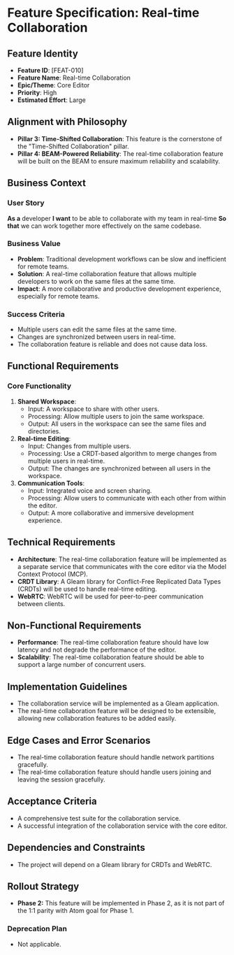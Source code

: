 # Feature Specification: Real-time Collaboration

## Feature Identity
- **Feature ID**: [FEAT-010]
- **Feature Name**: Real-time Collaboration
- **Epic/Theme**: Core Editor
- **Priority**: High
- **Estimated Effort**: Large

## Alignment with Philosophy
- **Pillar 3: Time-Shifted Collaboration**: This feature is the cornerstone of the "Time-Shifted Collaboration" pillar.
- **Pillar 4: BEAM-Powered Reliability**: The real-time collaboration feature will be built on the BEAM to ensure maximum reliability and scalability.

## Business Context
### User Story
**As a** developer
**I want** to be able to collaborate with my team in real-time
**So that** we can work together more effectively on the same codebase.

### Business Value
- **Problem**: Traditional development workflows can be slow and inefficient for remote teams.
- **Solution**: A real-time collaboration feature that allows multiple developers to work on the same files at the same time.
- **Impact**: A more collaborative and productive development experience, especially for remote teams.

### Success Criteria
- Multiple users can edit the same files at the same time.
- Changes are synchronized between users in real-time.
- The collaboration feature is reliable and does not cause data loss.

## Functional Requirements
### Core Functionality
1. **Shared Workspace**:
   - Input: A workspace to share with other users.
   - Processing: Allow multiple users to join the same workspace.
   - Output: All users in the workspace can see the same files and directories.
2. **Real-time Editing**:
   - Input: Changes from multiple users.
   - Processing: Use a CRDT-based algorithm to merge changes from multiple users in real-time.
   - Output: The changes are synchronized between all users in the workspace.
3. **Communication Tools**:
   - Input: Integrated voice and screen sharing.
   - Processing: Allow users to communicate with each other from within the editor.
   - Output: A more collaborative and immersive development experience.

## Technical Requirements
- **Architecture**: The real-time collaboration feature will be implemented as a separate service that communicates with the core editor via the Model Context Protocol (MCP).
- **CRDT Library**: A Gleam library for Conflict-Free Replicated Data Types (CRDTs) will be used to handle real-time editing.
- **WebRTC**: WebRTC will be used for peer-to-peer communication between clients.

## Non-Functional Requirements
- **Performance**: The real-time collaboration feature should have low latency and not degrade the performance of the editor.
- **Scalability**: The real-time collaboration feature should be able to support a large number of concurrent users.

## Implementation Guidelines
- The collaboration service will be implemented as a Gleam application.
- The real-time collaboration feature will be designed to be extensible, allowing new collaboration features to be added easily.

## Edge Cases and Error Scenarios
- The real-time collaboration feature should handle network partitions gracefully.
- The real-time collaboration feature should handle users joining and leaving the session gracefully.

## Acceptance Criteria
- A comprehensive test suite for the collaboration service.
- A successful integration of the collaboration service with the core editor.

## Dependencies and Constraints
- The project will depend on a Gleam library for CRDTs and WebRTC.

## Rollout Strategy
- **Phase 2:** This feature will be implemented in Phase 2, as it is not part of the 1:1 parity with Atom goal for Phase 1.

### Deprecation Plan
- Not applicable.
